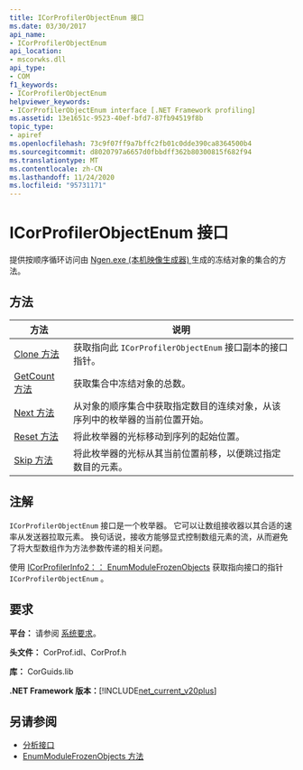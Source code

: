 ```yaml
---
title: ICorProfilerObjectEnum 接口
ms.date: 03/30/2017
api_name:
- ICorProfilerObjectEnum
api_location:
- mscorwks.dll
api_type:
- COM
f1_keywords:
- ICorProfilerObjectEnum
helpviewer_keywords:
- ICorProfilerObjectEnum interface [.NET Framework profiling]
ms.assetid: 13e1651c-9523-40ef-bfd7-87fb94519f8b
topic_type:
- apiref
ms.openlocfilehash: 73c9f07ff9a7bffc2fb01c0dde390ca8364500b4
ms.sourcegitcommit: d8020797a6657d0fbbdff362b80300815f682f94
ms.translationtype: MT
ms.contentlocale: zh-CN
ms.lasthandoff: 11/24/2020
ms.locfileid: "95731171"
---
```

# <a name="icorprofilerobjectenum-interface"></a>ICorProfilerObjectEnum 接口

提供按顺序循环访问由 [Ngen.exe (本机映像生成器) ](../../tools/ngen-exe-native-image-generator.md)生成的冻结对象的集合的方法。  
  
## <a name="methods"></a>方法  
  
|方法|说明|  
|------------|-----------------|  
|[Clone 方法](icorprofilerobjectenum-clone-method.md)|获取指向此 `ICorProfilerObjectEnum` 接口副本的接口指针。|  
|[GetCount 方法](icorprofilerobjectenum-getcount-method.md)|获取集合中冻结对象的总数。|  
|[Next 方法](icorprofilerobjectenum-next-method.md)|从对象的顺序集合中获取指定数目的连续对象，从该序列中的枚举器的当前位置开始。|  
|[Reset 方法](icorprofilerobjectenum-reset-method.md)|将此枚举器的光标移动到序列的起始位置。|  
|[Skip 方法](icorprofilerobjectenum-skip-method.md)|将此枚举器的光标从其当前位置前移，以便跳过指定数目的元素。|  
  
## <a name="remarks"></a>注解  

 `ICorProfilerObjectEnum` 接口是一个枚举器。 它可以让数组接收器以其合适的速率从发送器拉取元素。 换句话说，接收方能够显式控制数组元素的流，从而避免了将大型数组作为方法参数传递的相关问题。  
  
 使用 [ICorProfilerInfo2：： EnumModuleFrozenObjects](icorprofilerinfo2-enummodulefrozenobjects-method.md) 获取指向接口的指针 `ICorProfilerObjectEnum` 。  
  
## <a name="requirements"></a>要求  

 **平台：** 请参阅 [系统要求](../../get-started/system-requirements.md)。  
  
 **头文件：** CorProf.idl、CorProf.h  
  
 **库：** CorGuids.lib  
  
 **.NET Framework 版本：**[!INCLUDE[net_current_v20plus](../../../../includes/net-current-v20plus-md.md)]  
  
## <a name="see-also"></a>另请参阅

- [分析接口](profiling-interfaces.md)
- [EnumModuleFrozenObjects 方法](icorprofilerinfo2-enummodulefrozenobjects-method.md)

